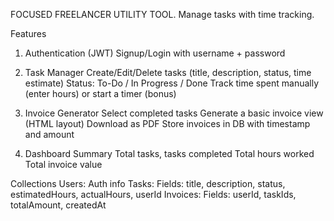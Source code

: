 FOCUSED FREELANCER UTILITY TOOL.
Manage tasks with time tracking.

Features 
1. Authentication (JWT)
Signup/Login with username + password

2. Task Manager
Create/Edit/Delete tasks (title, description, status, time estimate)
Status: To-Do / In Progress / Done
Track time spent manually (enter hours) or start a timer (bonus)

3. Invoice Generator
Select completed tasks
Generate a basic invoice view (HTML layout)
Download as PDF 
Store invoices in DB with timestamp and amount

4. Dashboard Summary
Total tasks, tasks completed
Total hours worked
Total invoice value


Collections
Users: Auth info
Tasks: Fields: title, description, status, estimatedHours, actualHours, userId
Invoices: Fields: userId, taskIds, totalAmount, createdAt





